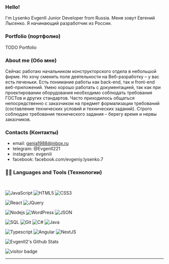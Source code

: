 ### Hello! 
I'm Lysenko EvgenII Junior Developer from Russia.
Меня зовут Евгений Лысенко. Я начинающий разработчик из России.

### Portfolio (портфолио)
TODO Portfolio

### About me (Обо мне)
Сейчас работаю начальником конструкторского отдела в небольшой фирме.
Но хочу сменить поле деятельности на Веб-разработку – у вас есть печеньки.
Есть понимание работы как back-end, так и front-end веб-приложений.
Умею хорошо работать с документацией, так как при проектировании оборудования необходимо соблюдать требования ГОСТов и других стандартов.
Часто приходилось общаться непосредственно с заказчиком на предмет формализации требований (составление технических условий и технических заданий).
Строго соблюдаю требования технического задания – берегу время и нервы заказчиков.
  
### Contacts (Контакты)
* email: genja1988@inbox.ru
* telegram: @EvgenII221
* instagram: evgeniii
* facebook: facebook.com/evgeniy.lysenko.7

### 👨‍💻 Languages and Tools (Технологии)

<br />

![JavaScript](https://img.shields.io/badge/-JavaScript-black?style=flat&logo=javascript)
![HTML5](https://img.shields.io/badge/-HTML5-E34F26?style=flat&logo=html5&logoColor=white)
![CSS3](https://img.shields.io/badge/-CSS3-1572B6?style=flat&logo=css3)

![React](https://img.shields.io/badge/-React-black?style=flat&logo=react)
![JQuery](https://img.shields.io/badge/-JQuery-blue?style=flat&logo=jquery)

![Nodejs](https://img.shields.io/badge/-Nodejs-green?style=flat&logo=Node.js)
![WordPress](https://img.shields.io/badge/-WordPress-blue?style=flat&logo=wordpress)
![JSON](https://img.shields.io/badge/-json-02569B?style=flat&logo=json)

![SQL](https://img.shields.io/badge/-SQL-black?style=flat&logo=sql)
![Git](https://img.shields.io/badge/-Git-black?style=flat&logo=git)
![C#](https://img.shields.io/badge/-Bitbucket-blue?style=flat&logo=C#)
![Java](https://img.shields.io/badge/-Java-FCA121?style=flat&logo=Java)

![Typescript](https://img.shields.io/badge/-TypeScript-white?style=flat&logo=typescript)
![Angular](https://img.shields.io/badge/-Angular-red?style=flat&logo=angular)
![NextJS](https://img.shields.io/badge/-NextJS-black?style=flat&logo=nextjs)

<p>
  <img src="https://github-readme-stats.vercel.app/api?username=evgenii2&show_icons=true&title_color=fff&icon_color=79ff97&text_color=efefef&bg_color=24292e" alt="EvgenII2's Github Stats">
</p>

<p>
  <img src="https://visitor-badge.glitch.me/badge?page_id=EvgenII2.EvgenII2" alt="visitor badge"/>
</p>

-----
